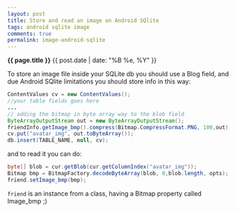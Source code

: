 ```yaml
---
layout: post
title: Store and read an image on Android SQlite
tags: android sqlite image
comments: true
permalink: image-android-sqlite
---
```


**{{ page.title }}**
{{ post.date | date: "%B %e, %Y" }}

To store an image file inside your SQLite db you should use a Blog field, and due Android SQlite limitations you should store info in this way:

```java
ContentValues cv = new ContentValues();
//your table fields goes here
...
// adding the bitmap in byte array way to the blob field
ByteArrayOutputStream out = new ByteArrayOutputStream();
friendInfo.getImage_bmp().compress(Bitmap.CompressFormat.PNG, 100,out);
cv.put("avatar_img", out.toByteArray());
db.insert(TABLE_NAME, null, cv);
```


and to read it you can do:

```java
byte[] blob = cur.getBlob(cur.getColumnIndex("avatar_img"));
Bitmap bmp = BitmapFactory.decodeByteArray(blob, 0,blob.length, opts);
friend.setImage_bmp(bmp);
```

`friend` is an instance from a class, having a Bitmap property called Image_bmp ;)
